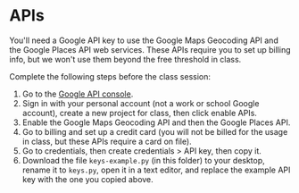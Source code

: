 # APIs

You'll need a Google API key to use the Google Maps Geocoding API and the Google Places API web services. These APIs require you to set up billing info, but we won't use them beyond the free threshold in class.

Complete the following steps before the class session:

  1. Go to the [Google API console](https://console.developers.google.com/).
  1. Sign in with your personal account (not a work or school Google account), create a new project for class, then click enable APIs.
  1. Enable the Google Maps Geocoding API and then the Google Places API.
  1. Go to billing and set up a credit card (you will not be billed for the usage in class, but these APIs require a card on file).
  1. Go to credentials, then create credentials > API key, then copy it.
  1. Download the file `keys-example.py` (in this folder) to your desktop, rename it to `keys.py`, open it in a text editor, and replace the example API key with the one you copied above.
